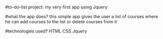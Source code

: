 #to-do-list project:
my very first app using Jquery


#what the app does?
this simple app gives the user a list of courses where he can add courses to the list or delete courses from it

#technologies used?
HTML
CSS 
Jquery